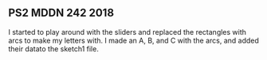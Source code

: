 ## PS2 MDDN 242 2018

I started to play around with the sliders and replaced the rectangles with arcs to make my letters with.
I made an A, B, and C with the arcs, and added their datato the sketch1 file.